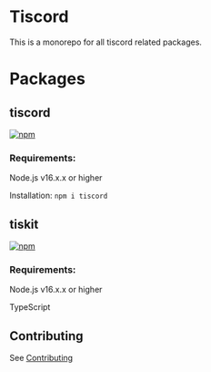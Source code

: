 # Tiscord
This is a monorepo for all tiscord related packages.

# Packages
## tiscord
[![npm](https://nodei.co/npm/tiscord.png)](https://npmjs.org/package/tiscord)
### Requirements:
Node.js v16.x.x or higher

Installation: `npm i tiscord`

## tiskit
[![npm](https://nodei.co/npm/tiskit.png)](https://npmjs.org/package/tiskit)
### Requirements:
Node.js v16.x.x or higher

TypeScript

## Contributing
See [Contributing](CONTRIBUTING.md)